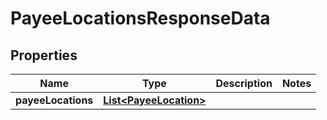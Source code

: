 

# PayeeLocationsResponseData


## Properties

| Name | Type | Description | Notes |
|------------ | ------------- | ------------- | -------------|
|**payeeLocations** | [**List&lt;PayeeLocation&gt;**](PayeeLocation.md) |  |  |



